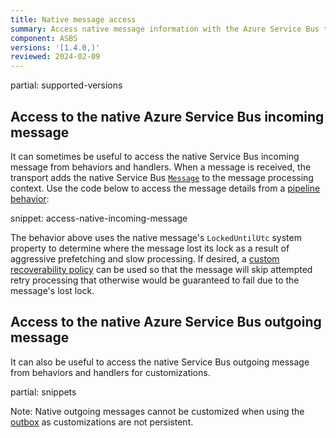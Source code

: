 ```yaml
---
title: Native message access
summary: Access native message information with the Azure Service Bus transport
component: ASBS
versions: '[1.4.0,)'
reviewed: 2024-02-09
---
```


partial: supported-versions


## Access to the native Azure Service Bus incoming message

It can sometimes be useful to access the native Service Bus incoming message from behaviors and handlers. When a message is received, the transport adds the native Service Bus [`Message`](https://docs.microsoft.com/en-us/dotnet/api/microsoft.azure.servicebus.message) to the message processing context. Use the code below to access the message details from a [pipeline behavior](/nservicebus/pipeline/manipulate-with-behaviors.md):

snippet: access-native-incoming-message

The behavior above uses the native message's `LockedUntilUtc` system property to determine where the message lost its lock as a result of aggressive prefetching and slow processing. If desired, a [custom recoverability policy](/nservicebus/recoverability/custom-recoverability-policy.md) can be used so that the message will skip attempted retry processing that otherwise would be guaranteed to fail due to the message's lost lock.

## Access to the native Azure Service Bus outgoing message

It can also be useful to access the native Service Bus outgoing message from behaviors and handlers for customizations.

partial: snippets

Note: Native outgoing messages cannot be customized when using the [outbox](/nservicebus/outbox/) as customizations are not persistent.
